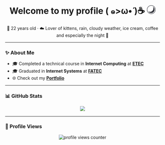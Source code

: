 <h1 align="center">
  Welcome to my profile ( ๑>ω•́ )☕
  <img src="./moon.svg" alt="moon" width="28rem">
</h1>

<p align="center">
  🌙 22 years old · ☁️ Lover of kittens, rain, cloudy weather, ice cream, coffee and especially the night 🌙
</p>

---

### ✨ About Me  
- 🎓 Completed a technical course in **Internet Computing** at [**ETEC**](https://www.cps.sp.gov.br/sobre-o-centro-paula-souza/)  
- 🎓 Graduated in **Internet Systems** at [**FATEC**](https://www.cps.sp.gov.br/sobre-o-centro-paula-souza/)  
- 🌐 Check out my **[Portfolio](https://meawcafe.github.io/)**  

---

### 📊 GitHub Stats  
<div align="center">
  <img src="https://github-readme-stats.vercel.app/api/top-langs/?username=meawcafe&layout=compact&border_color=23232f&bg_color=40,23232f,23232f&border_radius=12&title_color=ff578b&text_color=fff" />
</div>

---

### 👀 Profile Views  
<div align="center">
  
  ![profile views counter](https://count.getloli.com/get/@meawcafe?theme=original-new)

</div>
